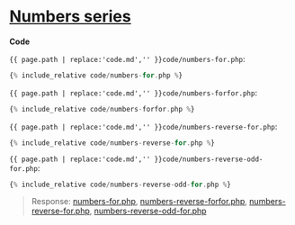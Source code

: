 # [Numbers series](code.zip)

**Code**

`{{ page.path | replace:'code.md','' }}code/numbers-for.php`:

```php
{% include_relative code/numbers-for.php %}
```

`{{ page.path | replace:'code.md','' }}code/numbers-forfor.php`:

```php
{% include_relative code/numbers-forfor.php %}
```

`{{ page.path | replace:'code.md','' }}code/numbers-reverse-for.php`:

```php
{% include_relative code/numbers-reverse-for.php %}
```

`{{ page.path | replace:'code.md','' }}code/numbers-reverse-odd-for.php`:

```php
{% include_relative code/numbers-reverse-odd-for.php %}
```

> Response: [numbers-for.php](response/numbers-for.php), [numbers-reverse-forfor.php](response/numbers-reverse-forfor.php), [numbers-reverse-for.php](response/numbers-reverse-for.php), [numbers-reverse-odd-for.php](response/numbers-reverse-odd-for.php)

